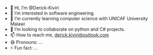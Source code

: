 - 👋 Hi, I’m @Derick-Kiviri
- 👀 I’m interested in software engineering.
- 🌱 I’m currently learning computer science with UNICAF University Malawi
- 💞️ I’m looking to collaborate on python and C# projects.
- 📫 How to reach me, derick.kiviri@outlook.com
- 😄 Pronouns: ...
- ⚡ Fun fact: ...

<!---
Derick-Kiviri/Derick-Kiviri is a ✨ special ✨ repository because its `README.md` (this file) appears on your GitHub profile.
You can click the Preview link to take a look at your changes.
--->

